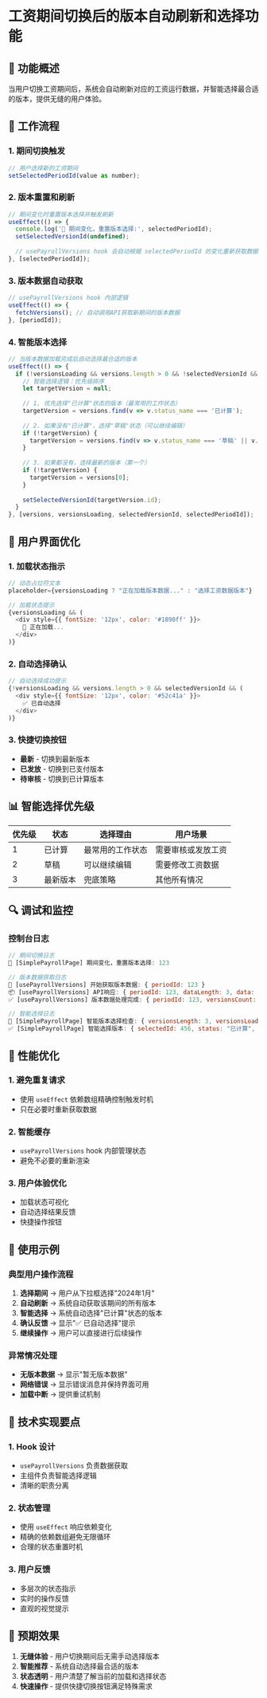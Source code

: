 # 工资期间切换后的版本自动刷新和选择功能

## 🎯 功能概述

当用户切换工资期间后，系统会自动刷新对应的工资运行数据，并智能选择最合适的版本，提供无缝的用户体验。

## 🔄 工作流程

### 1. 期间切换触发
```javascript
// 用户选择新的工资期间
setSelectedPeriodId(value as number);
```

### 2. 版本重置和刷新
```javascript
// 期间变化时重置版本选择并触发刷新
useEffect(() => {
  console.log('🎯 期间变化，重置版本选择:', selectedPeriodId);
  setSelectedVersionId(undefined);
  
  // usePayrollVersions hook 会自动根据 selectedPeriodId 的变化重新获取数据
}, [selectedPeriodId]);
```

### 3. 版本数据自动获取
```javascript
// usePayrollVersions hook 内部逻辑
useEffect(() => {
  fetchVersions(); // 自动调用API获取新期间的版本数据
}, [periodId]);
```

### 4. 智能版本选择
```javascript
// 当版本数据加载完成后自动选择最合适的版本
useEffect(() => {
  if (!versionsLoading && versions.length > 0 && !selectedVersionId && selectedPeriodId) {
    // 智能选择逻辑：优先级排序
    let targetVersion = null;
    
    // 1. 优先选择"已计算"状态的版本（最常用的工作状态）
    targetVersion = versions.find(v => v.status_name === '已计算');
    
    // 2. 如果没有"已计算"，选择"草稿"状态（可以继续编辑）
    if (!targetVersion) {
      targetVersion = versions.find(v => v.status_name === '草稿' || v.status_name === 'DRAFT');
    }
    
    // 3. 如果都没有，选择最新的版本（第一个）
    if (!targetVersion) {
      targetVersion = versions[0];
    }
    
    setSelectedVersionId(targetVersion.id);
  }
}, [versions, versionsLoading, selectedVersionId, selectedPeriodId]);
```

## 🎨 用户界面优化

### 1. 加载状态指示
```javascript
// 动态占位符文本
placeholder={versionsLoading ? "正在加载版本数据..." : "选择工资数据版本"}

// 加载状态提示
{versionsLoading && (
  <div style={{ fontSize: '12px', color: '#1890ff' }}>
    🔄 正在加载...
  </div>
)}
```

### 2. 自动选择确认
```javascript
// 自动选择成功提示
{!versionsLoading && versions.length > 0 && selectedVersionId && (
  <div style={{ fontSize: '12px', color: '#52c41a' }}>
    ✅ 已自动选择
  </div>
)}
```

### 3. 快捷切换按钮
- **最新** - 切换到最新版本
- **已发放** - 切换到已支付版本  
- **待审核** - 切换到已计算版本

## 📊 智能选择优先级

| 优先级 | 状态 | 选择理由 | 用户场景 |
|--------|------|----------|----------|
| 1 | 已计算 | 最常用的工作状态 | 需要审核或发放工资 |
| 2 | 草稿 | 可以继续编辑 | 需要修改工资数据 |
| 3 | 最新版本 | 兜底策略 | 其他所有情况 |

## 🔍 调试和监控

### 控制台日志
```javascript
// 期间切换日志
🎯 [SimplePayrollPage] 期间变化，重置版本选择: 123

// 版本数据获取日志
🔄 [usePayrollVersions] 开始获取版本数据: { periodId: 123 }
📦 [usePayrollVersions] API响应: { periodId: 123, dataLength: 3, data: [...] }
✅ [usePayrollVersions] 版本数据处理完成: { periodId: 123, versionsCount: 3, versions: [...] }

// 智能选择日志
🔄 [SimplePayrollPage] 智能版本选择检查: { versionsLength: 3, versionsLoading: false, ... }
✅ [SimplePayrollPage] 智能选择版本: { selectedId: 456, status: "已计算", reason: "优先选择已计算版本" }
```

## 🚀 性能优化

### 1. 避免重复请求
- 使用 `useEffect` 依赖数组精确控制触发时机
- 只在必要时重新获取数据

### 2. 智能缓存
- `usePayrollVersions` hook 内部管理状态
- 避免不必要的重新渲染

### 3. 用户体验优化
- 加载状态可视化
- 自动选择结果反馈
- 快捷操作按钮

## 📝 使用示例

### 典型用户操作流程
1. **选择期间** → 用户从下拉框选择"2024年1月"
2. **自动刷新** → 系统自动获取该期间的所有版本
3. **智能选择** → 系统自动选择"已计算"状态的版本
4. **确认反馈** → 显示"✅ 已自动选择"提示
5. **继续操作** → 用户可以直接进行后续操作

### 异常情况处理
- **无版本数据** → 显示"暂无版本数据"
- **网络错误** → 显示错误消息并保持界面可用
- **加载中断** → 提供重试机制

## 🔧 技术实现要点

### 1. Hook 设计
- `usePayrollVersions` 负责数据获取
- 主组件负责智能选择逻辑
- 清晰的职责分离

### 2. 状态管理
- 使用 `useEffect` 响应依赖变化
- 精确的依赖数组避免无限循环
- 合理的状态重置时机

### 3. 用户反馈
- 多层次的状态指示
- 实时的操作反馈
- 直观的视觉提示

## 🎯 预期效果

1. **无缝体验** - 用户切换期间后无需手动选择版本
2. **智能推荐** - 系统自动选择最合适的版本
3. **状态透明** - 用户清楚了解当前的加载和选择状态
4. **快速操作** - 提供快捷切换按钮满足特殊需求 